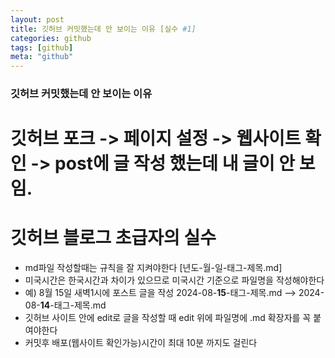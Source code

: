 ```yaml
---
layout: post
title: 깃허브 커밋했는데 안 보이는 이유 [실수 #1]
categories: github
tags: [github]
meta: "github"
---
```

### 깃허브 커밋했는데 안 보이는 이유 
# 깃허브 포크 -> 페이지 설정 -> 웹사이트 확인 -> post에 글 작성 했는데 내 글이 안 보임.
# 깃허브 블로그 초급자의 실수
- md파일 작성할때는 규칙을 잘 지켜야한다 [년도-월-일-태그-제목.md]
- 미국시간은 한국시간과 차이가 있으므로 미국시간 기준으로 파일명을 작성해야한다
- 예) 8월 15일 새벽1시에 포스트 글을 작성 2024-08-**15**-태그-제목.md --> 2024-08-**14**-태그-제목.md
- 깃허브 사이트 안에 edit로 글을 작성할 때 edit 위에 파일명에 .md 확장자를 꼭 붙여야한다
- 커밋후 배포(웹사이트 확인가능)시간이 최대 10분 까지도 걸린다

